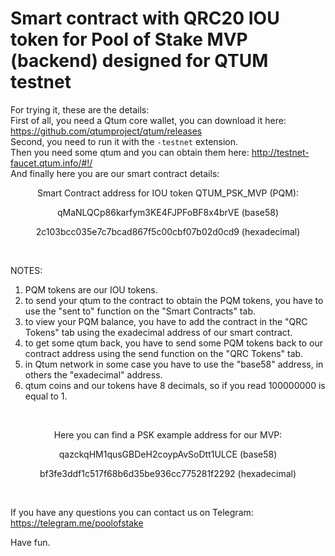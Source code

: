 # Smart contract with QRC20 IOU token for Pool of Stake MVP (backend) designed for QTUM testnet

For trying it, these are the details:
<br>
First of all, you need a Qtum core wallet, you can download it here: https://github.com/qtumproject/qtum/releases
<br>
Second, you need to run it with the `-testnet` extension.
<br>
Then you need some qtum and you can obtain them here: http://testnet-faucet.qtum.info/#!/
<br>
And finally here you are our smart contract details:

<p align="center">Smart Contract address for IOU token QTUM_PSK_MVP (PQM):</p>

<p align="center">qMaNLQCp86karfym3KE4FJPFoBF8x4brVE (base58)</p>

<p align="center">2c103bcc035e7c7bcad867f5c00cbf07b02d0cd9 (hexadecimal)</p>

<br>

NOTES:

1) PQM tokens are our IOU tokens.
2) to send your qtum to the contract to obtain the PQM tokens, you have to use the "sent to" function on the "Smart Contracts" tab.
3) to view your PQM balance, you have to add the contract in the "QRC Tokens" tab using the exadecimal address of our smart contract.
4) to get some qtum back, you have to send some PQM tokens back to our contract address using the send function on the "QRC Tokens" tab.
5) in Qtum network in some case you have to use the "base58" address, in others the "exadecimal" address.
6) qtum coins and our tokens have 8 decimals, so if you read 100000000 is equal to 1.

<br>

<p align="center">Here you can find a PSK example address for our MVP:</p>
  
<p align="center">qazckqHM1qusGBDeH2coypAvSoDtt1ULCE (base58)</p>

<p align="center">bf3fe3ddf1c517f68b6d35be936cc775281f2292 (hexadecimal)</p>

<br>

If you have any questions you can contact us on Telegram: https://telegram.me/poolofstake

Have fun.
